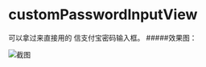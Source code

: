 # customPasswordInputView
可以拿过来直接用的 信支付宝密码输入框。
#####效果图：

![截图](http://upload-images.jianshu.io/upload_images/2229793-26a657e5418f8766.png?imageMogr2/auto-orient/strip%7CimageView2/2/w/1240)